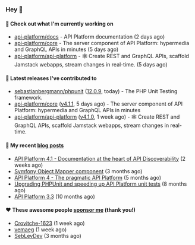 ### Hey 👋

#### 👷 Check out what I'm currently working on

- [api-platform/docs](https://github.com/api-platform/docs) - API Platform documentation (2 days ago)
- [api-platform/core](https://github.com/api-platform/core) - The server component of API Platform: hypermedia and GraphQL APIs in minutes (5 days ago)
- [api-platform/api-platform](https://github.com/api-platform/api-platform) - 🕸️ Create REST and GraphQL APIs, scaffold Jamstack webapps, stream changes in real-time. (5 days ago)

#### 🔭 Latest releases I've contributed to

- [sebastianbergmann/phpunit](https://github.com/sebastianbergmann/phpunit) ([12.0.9](https://github.com/sebastianbergmann/phpunit/releases/tag/12.0.9), today) - The PHP Unit Testing framework.
- [api-platform/core](https://github.com/api-platform/core) ([v4.1.1](https://github.com/api-platform/core/releases/tag/v4.1.1), 5 days ago) - The server component of API Platform: hypermedia and GraphQL APIs in minutes
- [api-platform/api-platform](https://github.com/api-platform/api-platform) ([v4.1.0](https://github.com/api-platform/api-platform/releases/tag/v4.1.0), 1 week ago) - 🕸️ Create REST and GraphQL APIs, scaffold Jamstack webapps, stream changes in real-time.

#### 📜 My recent [blog posts](https://soyuka.me)

- [API Platform 4.1 - Documentation at the heart of API Discoverability](https://soyuka.me/api-platform-4-1-documentation-heart-api-discoverability/) (2 weeks ago)
- [Symfony Object Mapper component](https://soyuka.me/symfony-object-mapper-component/) (3 months ago)
- [API Platform 4 - The pragmatic API Platform](https://soyuka.me/api-platform-4-the-pragmatic-api-platform/) (5 months ago)
- [Upgrading PHPUnit and speeding up API Platform unit tests](https://soyuka.me/upgrading-phpunit-and-speeding-up-api-platform-unit-tests/) (8 months ago)
- [API Platform 3.3](https://soyuka.me/api-platform-3.3/) (10 months ago)

#### ❤️ These awesome people [sponsor me](https://github.com/sponsors/soyuka) (thank you!)

- [Crovitche-1623](https://github.com/Crovitche-1623) (1 week ago)
- [vemaeg](https://github.com/vemaeg) (1 week ago)
- [SebLevDev](https://github.com/SebLevDev) (3 months ago)
